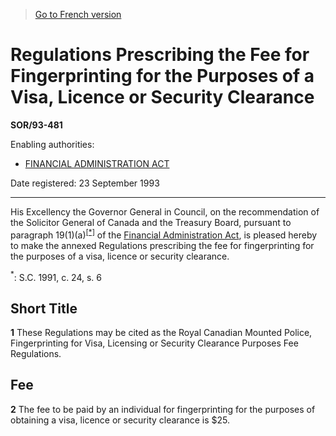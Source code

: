 > [Go to French version](/fr/Règlements/Décrets,%20ordonnances%20et%20règlements%20statutaires/93/481.md)

# Regulations Prescribing the Fee for Fingerprinting for the Purposes of a Visa, Licence or Security Clearance

**SOR/93-481**

Enabling authorities: 
- [FINANCIAL ADMINISTRATION ACT](/en/Acts/Revised%20Statutes%20of%20Canada/F/F-11.md)

Date registered: 23 September 1993

----------

His Excellency the Governor General in Council, on the recommendation of the Solicitor General of Canada and the Treasury Board, pursuant to paragraph 19(1)(a)<sup><a href='#fn_SOR-93-481_e_hq_6265'>[*]</a></sup> of the [Financial Administration Act](/en/Acts/Revised%20Statutes%20of%20Canada/F/F-11.md), is pleased hereby to make the annexed Regulations prescribing the fee for fingerprinting for the purposes of a visa, licence or security clearance.

<a name='fn_SOR-93-481_e_hq_6265'><sup>*</sup></a>: S.C. 1991, c. 24, s. 6<br />




## Short Title


**1** These Regulations may be cited as the Royal Canadian Mounted Police, Fingerprinting for Visa, Licensing or Security Clearance Purposes Fee Regulations.




## Fee


**2** The fee to be paid by an individual for fingerprinting for the purposes of obtaining a visa, licence or security clearance is $25.


